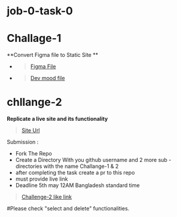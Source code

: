 # job-0-task-0

# Challage-1

  **Convert Figma file to Static Site **
-  > [Figma File](https://www.figma.com/file/gom2LU5icGzs4gGtqW0RSz/task-0?type=design&node-id=0%3A1&mode=design&t=FqKVtY2e4m8KzQX5-1)
- > [Dev mood file](https://www.figma.com/file/gom2LU5icGzs4gGtqW0RSz/task-0?type=design&node-id=0%3A1&mode=dev&t=1H7PRNHBgSabOjgG-1)

# chllange-2

  **Replicate a live site and its functionality**
  >[Site Url](https://task-o.vercel.app/)

Submission :
- Fork The Repo
- Create a Directory With you github username and 2 more sub - directories with the name Challange-1 & 2
- after completing the task create a pr to this repo
- must provide live link
- Deadline 5th may 12AM Bangladesh standard time

 >[Challenge-2 like link](https://job-task-theta.vercel.app/)

 #Please check "select and delete" functionalities. 